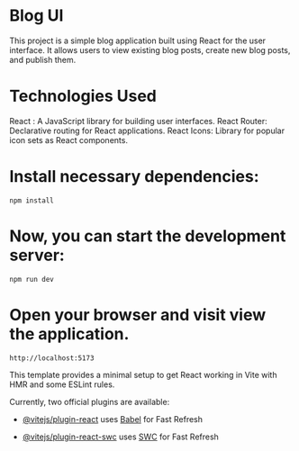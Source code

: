  # **Blog UI**

This project is a simple blog application built using React for the user interface. 
It allows users to view existing blog posts, create new blog posts, and publish them.


# Technologies Used

React : A JavaScript library for building user interfaces.
React Router: Declarative routing for React applications.
React Icons: Library for popular icon sets as React components.


# Install necessary dependencies:
    npm install

# Now, you can start the development server:
    npm run dev

# Open your browser and visit view the application.
    http://localhost:5173

This template provides a minimal setup to get React working in Vite with HMR and some ESLint rules.

Currently, two official plugins are available:

- [@vitejs/plugin-react](https://github.com/vitejs/vite-plugin-react/blob/main/packages/plugin-react/README.md) uses [Babel](https://babeljs.io/) for Fast Refresh

- [@vitejs/plugin-react-swc](https://github.com/vitejs/vite-plugin-react-swc) uses [SWC](https://swc.rs/) for Fast Refresh
